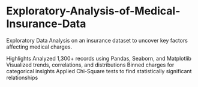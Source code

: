 # Exploratory-Analysis-of-Medical-Insurance-Data
Exploratory Data Analysis on an insurance dataset to uncover key factors affecting medical charges.

Highlights
Analyzed 1,300+ records using Pandas, Seaborn, and Matplotlib
Visualized trends, correlations, and distributions
Binned charges for categorical insights
Applied Chi-Square tests to find statistically significant relationships
